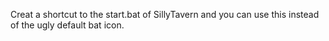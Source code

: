 Creat a shortcut to the start.bat of SillyTavern and you can use this instead of the ugly default bat icon. 
